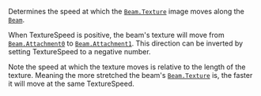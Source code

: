 Determines the speed at which the [`Beam.Texture`](https://create.roblox.com/docs/reference/engine/classes/Beam#Texture) image moves along
the [`Beam`](https://create.roblox.com/docs/reference/engine/classes/Beam).

When TextureSpeed is positive, the beam's texture will move from
[`Beam.Attachment0`](https://create.roblox.com/docs/reference/engine/classes/Beam#Attachment0) to [`Beam.Attachment1`](https://create.roblox.com/docs/reference/engine/classes/Beam#Attachment1). This direction can
be inverted by setting TextureSpeed to a negative number.

Note the speed at which the texture moves is relative to the length of the
texture. Meaning the more stretched the beam's [`Beam.Texture`](https://create.roblox.com/docs/reference/engine/classes/Beam#Texture) is,
the faster it will move at the same TextureSpeed.